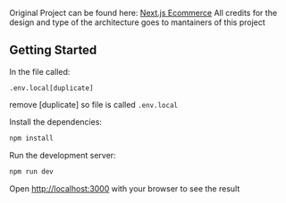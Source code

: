 Original Project can be found here: [Next.js Ecommerce](https://github.com/vercel/commerce)
All credits for the design and type of the architecture goes to
mantainers of this project

## Getting Started

In the file called:
```
.env.local[duplicate]
```

remove [duplicate] so file is called ```.env.local```

Install the dependencies:

```bash
npm install
```

Run the development server:

```bash
npm run dev
```

Open [http://localhost:3000](http://localhost:3000) with your browser to see the result